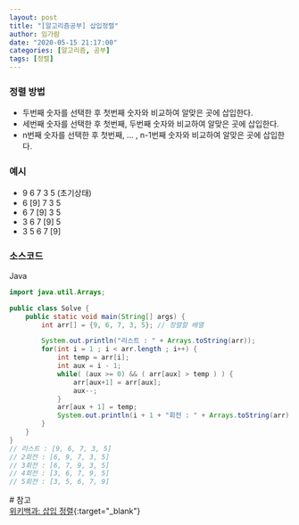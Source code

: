 ```yaml
---
layout: post
title: "[알고리즘공부] 삽입정렬"
author: 임가람
date: "2020-05-15 21:17:00"
categories: [알고리즘, 공부]
tags: [정렬]
---
```


### 정렬 방법
- 두번째 숫자를 선택한 후 첫번째 숫자와 비교하여 알맞은 곳에 삽입한다.
- 세번째 숫자를 선택한 후 첫번째, 두번째 숫자와 비교하여 알맞은 곳에 삽입한다.
- n번째 숫자를 선택한 후 첫번째, ... , n-1번째 숫자와 비교하여 알맞은 곳에 삽입한다.

### 예시
- 9 6 7 3 5 (초기상태)
- 6 [9] 7 3 5
- 6 7 [9] 3 5
- 3 6 7 [9] 5
- 3 5 6 7 [9]

### 소스코드

Java
```java
import java.util.Arrays;

public class Solve {
    public static void main(String[] args) {
        int arr[] = {9, 6, 7, 3, 5}; // 정렬할 배열

        System.out.println("리스트 : " + Arrays.toString(arr));        
        for(int i = 1 ; i < arr.length ; i++) {
            int temp = arr[i];
            int aux = i - 1;
            while( (aux >= 0) && ( arr[aux] > temp ) ) {
                arr[aux+1] = arr[aux];
                aux--;
            }
            arr[aux + 1] = temp;
            System.out.println(i + 1 + "회전 : " + Arrays.toString(arr));
        }
    }
}
// 리스트 : [9, 6, 7, 3, 5]
// 2회전 : [6, 9, 7, 3, 5]
// 3회전 : [6, 7, 9, 3, 5]
// 4회전 : [3, 6, 7, 9, 5]
// 5회전 : [3, 5, 6, 7, 9]
```

\# 참고<br>
[위키백과: 삽입 정렬](https://ko.wikipedia.org/wiki/삽입_정렬){:target="_blank"}